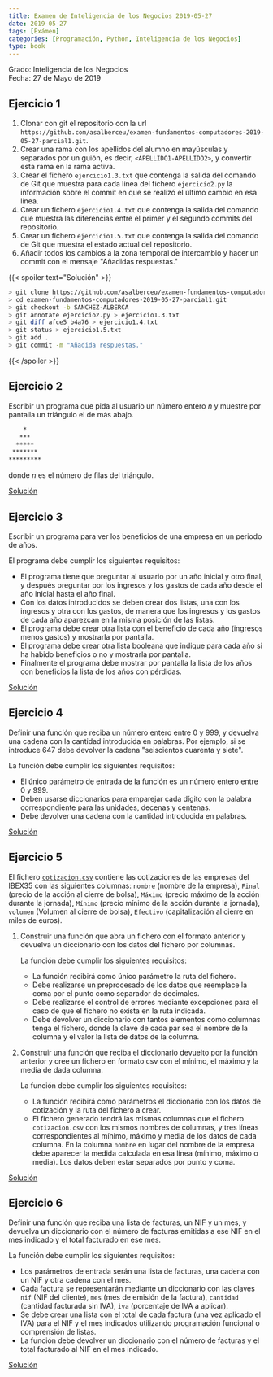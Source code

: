 ```yaml
---
title: Examen de Inteligencia de los Negocios 2019-05-27
date: 2019-05-27
tags: [Exámen]
categories: [Programación, Python, Inteligencia de los Negocios]
type: book
---
```


Grado: Inteligencia de los Negocios  
Fecha: 27 de Mayo de 2019

## Ejercicio 1

1. Clonar con git el repositorio con la url `https://github.com/asalberceu/examen-fundamentos-computadores-2019-05-27-parcial1.git`.
2. Crear una rama con los apellidos del alumno en mayúsculas y separados por un guión, es decir, `<APELLIDO1-APELLIDO2>`, y convertir esta rama en la rama activa.
3. Crear el fichero `ejercicio1.3.txt` que contenga la salida del comando de Git que muestra para cada línea del fichero `ejercicio2.py` la información sobre el commit en que se realizó el último cambio en esa línea.
4. Crear un fichero `ejercicio1.4.txt` que contenga la salida del comando que muestra las diferencias entre el primer y el segundo commits del repositorio.
5. Crear un fichero `ejercicio1.5.txt` que contenga la salida del comando de Git que muestra el estado actual del repositorio.
6. Añadir todos los cambios a la zona temporal de intercambio y hacer un commit con el mensaje "Añadidas respuestas."

{{< spoiler text="Solución" >}} 
```sh
> git clone https://github.com/asalberceu/examen-fundamentos-computadores-2019-05-27-parcial1.git
> cd examen-fundamentos-computadores-2019-05-27-parcial1.git
> git checkout -b SANCHEZ-ALBERCA
> git annotate ejercicio2.py > ejercicio1.3.txt
> git diff afce5 b4a76 > ejercicio1.4.txt
> git status > ejercicio1.5.txt
> git add . 
> git commit -m "Añadida respuestas."
```
{{< /spoiler >}}

## Ejercicio 2

Escribir un programa que pida al usuario un número entero $n$ y muestre por pantalla un triángulo el de más abajo.

```sh
    * 
   ***
  *****
 *******
*********
```

donde $n$ es el número de filas del triángulo.

<a href="https://colab.research.google.com/github/asalber/aprendeconalf/blob/master/content/es/docencia/python/examenes/inteligencia-negocios/soluciones/examen-2019-05-27/ejercicio2.ipynb" class="btn btn-info" target="_blank">Solución</a>

## Ejercicio 3

Escribir un programa para ver los beneficios de una empresa en un periodo de años.

El programa debe cumplir los siguientes requisitos:

- El programa tiene que preguntar al usuario por un año inicial y otro final, y después preguntar por los ingresos y los gastos de cada año desde el año inicial hasta el año final.
- Con los datos introducidos se deben crear dos listas, una con los ingresos y otra con los gastos, de manera que los ingresos y los gastos de cada año aparezcan en la misma posición de las listas.
- El programa debe crear otra lista con el beneficio de cada año (ingresos menos gastos) y mostrarla por pantalla.
- El programa debe crear otra lista booleana que indique para cada año si ha habido beneficios o no y mostrarla por pantalla.
- Finalmente el programa debe mostrar por pantalla la lista de los años con beneficios la lista de los años con pérdidas.

<a href="https://colab.research.google.com/github/asalber/aprendeconalf/blob/master/content/es/docencia/python/examenes/inteligencia-negocios/soluciones/examen-2019-05-27/ejercicio3.ipynb" class="btn btn-info" target="_blank">Solución</a>

## Ejercicio 4

Definir una función que reciba un número entero entre 0 y 999, y devuelva una cadena con la cantidad introducida en palabras. Por ejemplo, si se introduce 647 debe devolver la cadena "seiscientos cuarenta y siete".

La función debe cumplir los siguientes requisitos:

- El único parámetro de entrada de la función es un número entero entre 0 y 999.
- Deben usarse diccionarios para emparejar cada dígito con la palabra correspondiente para las unidades, decenas y centenas.
- Debe devolver una cadena con la cantidad introducida en palabras.

<a href="https://colab.research.google.com/github/asalber/aprendeconalf/blob/master/content/es/docencia/python/examenes/inteligencia-negocios/soluciones/examen-2019-05-27/ejercicio4.ipynb" class="btn btn-info" target="_blank">Solución</a>

## Ejercicio 5

El fichero [`cotizacion.csv`](cotizacion.csv) contiene las cotizaciones de las empresas del IBEX35 con las siguientes columnas: `nombre` (nombre de la empresa), `Final` (precio de la acción al cierre de bolsa), `Máximo` (precio máximo de la acción durante la jornada), `Mínimo` (precio mínimo de la acción durante la jornada), `volumen` (Volumen al cierre de bolsa), `Efectivo` (capitalización al cierre en miles de euros).

1. Construir una función que abra un fichero con el formato anterior y devuelva un diccionario con los datos del fichero por columnas.

    La función debe cumplir los siguientes requisitos:

    - La función recibirá como único parámetro la ruta del fichero.
    - Debe realizarse un preprocesado de los datos que reemplace la coma por el punto como separador de decimales.
    - Debe realizarse el control de errores mediante excepciones para el caso de que el fichero no exista en la ruta indicada.
    - Debe devolver un diccionario con tantos elementos como columnas tenga el fichero, donde la clave de cada par sea el nombre de la columna y el valor la lista de datos de la columna.

2. Construir una función que reciba el diccionario devuelto por la función anterior y cree un fichero en formato csv con el mínimo, el máximo y la media de dada columna.

    La función debe cumplir los siguientes requisitos:

    - La función recibirá como parámetros el diccionario con los datos de cotización y la ruta del fichero a crear.
    - El fichero generado tendrá las mismas columnas que el fichero `cotizacion.csv` con los mismos nombres de columnas, y tres líneas correspondientes al mínimo, máximo y media de los datos de cada columna. En la columna `nombre` en lugar del nombre de la empresa debe aparecer la medida calculada en esa línea (mínimo, máximo o media). Los datos deben estar separados por punto y coma.

<a href="https://colab.research.google.com/github/asalber/aprendeconalf/blob/master/content/es/docencia/python/examenes/inteligencia-negocios/soluciones/examen-2019-05-27/ejercicio5.ipynb" class="btn btn-info" target="_blank">Solución</a>

## Ejercicio 6

Definir una función que reciba una lista de facturas, un NIF y un mes, y devuelva un diccionario con el número de facturas emitidas a ese NIF en el mes indicado y el total facturado en ese mes.

La función debe cumplir los siguientes requisitos:

- Los parámetros de entrada serán una lista de facturas, una cadena con un NIF y otra cadena con el mes.
- Cada factura se representarán mediante un diccionario con las claves `nif` (NIF del cliente), `mes` (mes de emisión de la factura), `cantidad` (cantidad facturada sin IVA), `iva` (porcentaje de IVA a aplicar).
- Se debe crear una lista con el total de cada factura (una vez aplicado el IVA) para el NIF y el mes indicados utilizando programación funcional o comprensión de listas.
- La función debe devolver un diccionario con el número de facturas y el total facturado al NIF en el mes indicado.

<a href="https://colab.research.google.com/github/asalber/aprendeconalf/blob/master/content/es/docencia/python/examenes/inteligencia-negocios/soluciones/examen-2019-05-27/ejercicio6.ipynb" class="btn btn-info" target="_blank">Solución</a>